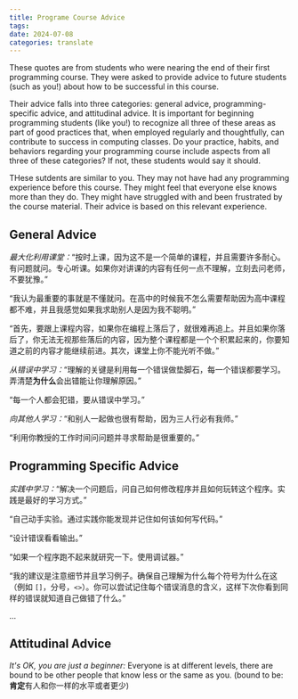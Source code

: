 ```yaml
---
title: Programe Course Advice
tags: 
date: 2024-07-08
categories: translate
---
```

These quotes are from students who were nearing the end of their first programming course. They were asked to provide advice to future students (such as you!) about how to be successful in this course.

Their advice falls into three categories: general advice, programming-specific advice, and attitudinal advice. It is important for beginning programming students (like you!) to recognize all three of these areas as part of good practices that, when employed regularly and thoughtfully, can contribute to success in computing classes. Do your practice, habits, and behaviors regarding your programming course include aspects from all three of these categories? If not, these students would say it should.

THese sutdents are similar to you. They may not have had any programming experience before this course. They might feel that everyone else knows more than they do. They might have struggled with and been frustrated by the course material. Their advice is based on this relevant experience.

## General Advice

*最大化利用课堂：*“按时上课，因为这不是一个简单的课程，并且需要许多耐心。有问题就问。专心听课。如果你对讲课的内容有任何一点不理解，立刻去问老师，不要犹豫。”

“我认为最重要的事就是不懂就问。在高中的时候我不怎么需要帮助因为高中课程都不难，并且我感觉如果我求助别人是因为我不聪明。”

“首先，要跟上课程内容，如果你在编程上落后了，就很难再追上。并且如果你落后了，你无法无视那些落后的内容，因为整个课程都是一个个积累起来的，你要知道之前的内容才能继续前进。其次，课堂上你不能光听不做。”

*从错误中学习：*“理解的关键是利用每一个错误做垫脚石，每一个错误都要学习。弄清楚**为什么**会出错能让你理解原因。”

“每一个人都会犯错，要从错误中学习。”

*向其他人学习：*“和别人一起做也很有帮助，因为三人行必有我师。”

“利用你教授的工作时间问问题并寻求帮助是很重要的。”

## Programming Specific Advice


*实践中学习：*“解决一个问题后，问自己如何修改程序并且如何玩转这个程序。实践是最好的学习方式。”

“自己动手实验。通过实践你能发现并记住如何该如何写代码。”

“设计错误看看输出。”

“如果一个程序跑不起来就研究一下。使用调试器。”

“我的建议是注意细节并且学习例子。确保自己理解为什么每个符号为什么在这（例如 `[]`，分号，`<>`）。你可以尝试记住每个错误消息的含义，这样下次你看到同样的错误就知道自己做错了什么。”

...

## Attitudinal Advice

*It's OK, you are just a beginner:* Everyone is at different levels, there are bound to be other people that know less or the same as you. (bound to be: **肯定**有人和你一样的水平或者更少)

